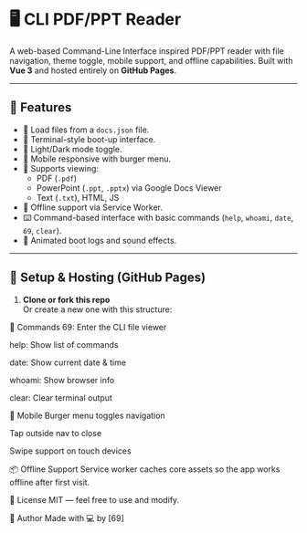 # 🖥️ CLI PDF/PPT Reader

A web-based Command-Line Interface inspired PDF/PPT reader with file navigation, theme toggle, mobile support, and offline capabilities. Built with **Vue 3** and hosted entirely on **GitHub Pages**.

---

## 🔧 Features

- 💾 Load files from a `docs.json` file.
- 📁 Terminal-style boot-up interface.
- 🎨 Light/Dark mode toggle.
- 📱 Mobile responsive with burger menu.
- 📄 Supports viewing:
  - PDF (`.pdf`)
  - PowerPoint (`.ppt`, `.pptx`) via Google Docs Viewer
  - Text (`.txt`), HTML, JS
- 📶 Offline support via Service Worker.
- ⌨️ Command-based interface with basic commands (`help`, `whoami`, `date`, `69`, `clear`).
- 🧠 Animated boot logs and sound effects.

---

## 🚀 Setup & Hosting (GitHub Pages)

1. **Clone or fork this repo**  
   Or create a new one with this structure:

🧠 Commands
69: Enter the CLI file viewer

help: Show list of commands

date: Show current date & time

whoami: Show browser info

clear: Clear terminal output

📱 Mobile
Burger menu toggles navigation

Tap outside nav to close

Swipe support on touch devices

📦 Offline Support
Service worker caches core assets so the app works offline after first visit.

📁 License
MIT — feel free to use and modify.

🙋 Author
Made with 💻 by [69]
